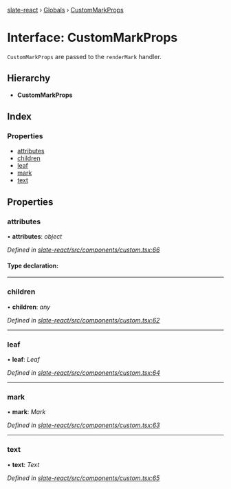 [slate-react](../README.md) › [Globals](../globals.md) › [CustomMarkProps](custommarkprops.md)

# Interface: CustomMarkProps

`CustomMarkProps` are passed to the `renderMark` handler.

## Hierarchy

* **CustomMarkProps**

## Index

### Properties

* [attributes](custommarkprops.md#attributes)
* [children](custommarkprops.md#children)
* [leaf](custommarkprops.md#leaf)
* [mark](custommarkprops.md#mark)
* [text](custommarkprops.md#text)

## Properties

###  attributes

• **attributes**: *object*

*Defined in [slate-react/src/components/custom.tsx:66](https://github.com/DamareYoh/slate/blob/26e8a411/packages/slate-react/src/components/custom.tsx#L66)*

#### Type declaration:

___

###  children

• **children**: *any*

*Defined in [slate-react/src/components/custom.tsx:62](https://github.com/DamareYoh/slate/blob/26e8a411/packages/slate-react/src/components/custom.tsx#L62)*

___

###  leaf

• **leaf**: *Leaf*

*Defined in [slate-react/src/components/custom.tsx:64](https://github.com/DamareYoh/slate/blob/26e8a411/packages/slate-react/src/components/custom.tsx#L64)*

___

###  mark

• **mark**: *Mark*

*Defined in [slate-react/src/components/custom.tsx:63](https://github.com/DamareYoh/slate/blob/26e8a411/packages/slate-react/src/components/custom.tsx#L63)*

___

###  text

• **text**: *Text*

*Defined in [slate-react/src/components/custom.tsx:65](https://github.com/DamareYoh/slate/blob/26e8a411/packages/slate-react/src/components/custom.tsx#L65)*
